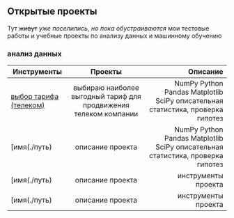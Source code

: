 ## Открытые проекты
Тут ~~живут~~ _уже поселились, но пока обустраиваются_ мои тестовые работы и учебные проекты по анализу данных и машинному обучению

### анализ данных

| Инструменты        | Проекты           | Описание  |
| -------------  |:------------------:| ------------:|
|[выбор тарифа (телеком)](./анализ%данных/выбор%тарифа%телеком)   | выбираю наиболее выгодный тариф для продвижения телеком компании     | NumPy Python Pandas Matplotlib SciPy описательная статистика, проверка гипотез       |
| [имя(./путь)      | описание проекта           |   NumPy Python Pandas Matplotlib SciPy описательная статистика, проверка гипотез      |
| [имя(./путь)      | описание проекта           |   инструменты проекта        |
| [имя(./путь)      | описание проекта           |   инструменты проекта        |




